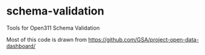 # schema-validation
Tools for Open311 Schema Validation

Most of this code is drawn from https://github.com/GSA/project-open-data-dashboard/